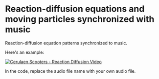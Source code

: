 # Reaction-diffusion equations and moving particles synchronized with music
Reaction-diffusion equation patterns synchronized to music.

Here's an example:

[![Cerulaen Scooters - Reaction Diffusion Video](https://www.youtube.com/watch?v=kQ0W3VubXhU/0.jpg)](https://www.youtube.com/watch?v=kQ0W3VubXhU "Cerulean Scooters - Reaction Diffusion Video")

In the code, replace the audio file name with your own audio file.

